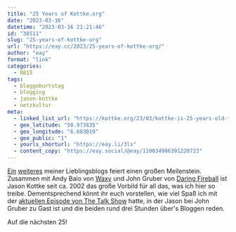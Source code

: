 ```yaml
---
title: "25 Years of Kottke.org"
date: "2023-03-16"
datetime: "2023-03-16 21:21:46"
id: "38511"
slug: "25-years-of-kottke-org"
url: "https://eay.cc/2023/25-years-of-kottke-org/"
author: "eay"
format: "link"
categories:
  - 0815
tags:
  - bloggeburtstag
  - blogging
  - jason-kottke
  - netzkultur
meta:
  - linked_list_url: "https://kottke.org/23/03/kottke-is-25-years-old-today"
  - geo_latitude: "50.973835"
  - geo_longitude: "6.683019"
  - geo_public: "1"
  - yourls_shorturl: "https://eay.li/3ls"
  - content_copy: "https://eay.social/@eay/110034986391220723"
---
```


[Ein](https://eay.cc/2022/waxy-org-turns-20/) [weiteres](https://eay.cc/2022/daring-fireball-20/) meiner Lieblingsblogs feiert einen großen Meilenstein. Zusammen mit Andy Baio von [Waxy](https://waxy.org/) und John Gruber von [Daring Fireball](https://daringfireball.net/) ist Jason Kottke seit ca. 2002 das große Vorbild für all das, was ich hier so treibe. Dement­sprechend könnt ihr euch vorstellen, wie viel Spaß ich mit der [aktuellen Episode von The Talk Show](https://daringfireball.net/thetalkshow/2023/03/11/ep-370) hatte, in der Jason bei John Gruber zu Gast ist und die beiden rund drei Stunden über's Bloggen reden.

Auf die nächsten 25!
